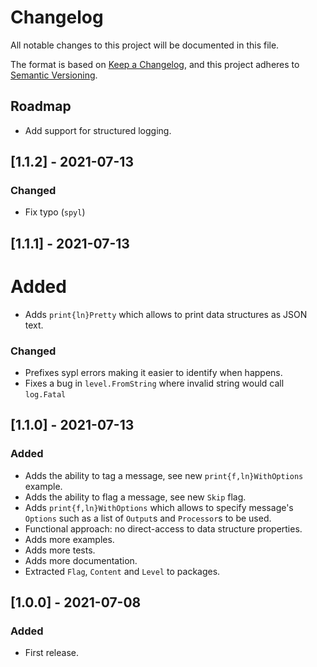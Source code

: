 # Changelog

All notable changes to this project will be documented in this file.

The format is based on [Keep a Changelog](https://keepachangelog.com/en/1.0.0/),
and this project adheres to [Semantic Versioning](https://semver.org/spec/v2.0.0.html).

## Roadmap

- Add support for structured logging.

## [1.1.2] - 2021-07-13
### Changed
- Fix typo (`spyl`)

## [1.1.1] - 2021-07-13
# Added
- Adds `print{ln}Pretty` which allows to print data structures as JSON text.

### Changed
- Prefixes sypl errors making it easier to identify when happens.
- Fixes a bug in `level.FromString` where invalid string would call `log.Fatal`

## [1.1.0] - 2021-07-13
### Added
- Adds the ability to tag a message, see new `print{f,ln}WithOptions` example.
- Adds the ability to flag a message, see new `Skip` flag.
- Adds `print{f,ln}WithOptions` which allows to specify message's `Options` such as a list of `Output`s and `Processor`s to be used.
- Functional approach: no direct-access to data structure properties.
- Adds more examples.
- Adds more tests.
- Adds more documentation.
- Extracted `Flag`, `Content` and `Level` to packages.

## [1.0.0] - 2021-07-08
### Added
- First release.
